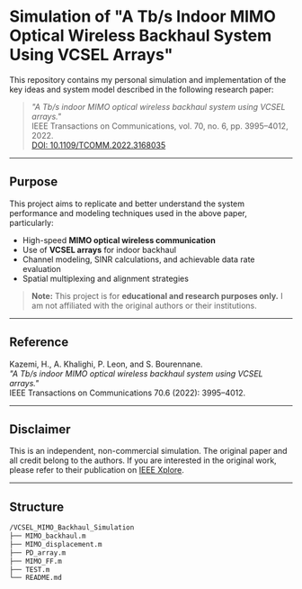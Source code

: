 # Simulation of "A Tb/s Indoor MIMO Optical Wireless Backhaul System Using VCSEL Arrays"

This repository contains my personal simulation and implementation of the key ideas and system model described in the following research paper:

> *"A Tb/s indoor MIMO optical wireless backhaul system using VCSEL arrays."*  
> IEEE Transactions on Communications, vol. 70, no. 6, pp. 3995–4012, 2022.  
> [DOI: 10.1109/TCOMM.2022.3168035](https://doi.org/10.1109/TCOMM.2022.3168035)

---

## Purpose

This project aims to replicate and better understand the system performance and modeling techniques used in the above paper, particularly:

- High-speed **MIMO optical wireless communication**
- Use of **VCSEL arrays** for indoor backhaul
- Channel modeling, SINR calculations, and achievable data rate evaluation
- Spatial multiplexing and alignment strategies

> **Note:** This project is for **educational and research purposes only.** I am not affiliated with the original authors or their institutions.

---

## Reference

Kazemi, H., A. Khalighi, P. Leon, and S. Bourennane.  
*"A Tb/s indoor MIMO optical wireless backhaul system using VCSEL arrays."*  
IEEE Transactions on Communications 70.6 (2022): 3995–4012.

---

## Disclaimer

This is an independent, non-commercial simulation. The original paper and all credit belong to the authors. If you are interested in the original work, please refer to their publication on [IEEE Xplore](https://ieeexplore.ieee.org/document/9760970).

---

## Structure

```bash
/VCSEL_MIMO_Backhaul_Simulation
├── MIMO_backhaul.m
├── MIMO_displacement.m
├── PD_array.m
├── MIMO_FF.m
├── TEST.m
└── README.md
